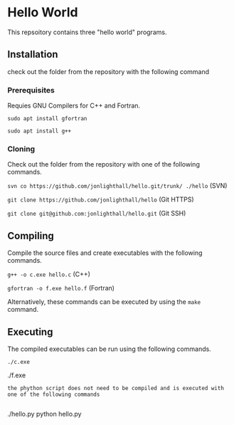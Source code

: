 # Hello World
This repsoitory contains three "hello world" programs.

## Installation
check out the folder from the repository with the following command

### Prerequisites

Requies GNU Compilers for C++ and Fortran.

`sudo apt install gfortran`

`sudo apt install g++`

### Cloning

Check out the folder from the repository with one of the following commands.

`svn co https://github.com/jonlighthall/hello.git/trunk/ ./hello` (SVN)

`git clone https://github.com/jonlighthall/hello` (Git HTTPS)

`git clone git@github.com:jonlighthall/hello.git` (Git SSH)

## Compiling
Compile the source files and create executables with the following commands.

`g++ -o c.exe hello.c` (C++)

`gfortran -o f.exe hello.f` (Fortran)

Alternatively, these commands can be executed by using the `make` command.

## Executing
The compiled executables can be run using the following commands.
  
`./c.exe`
  
  ./f.exe
```
the phython script does not need to be compiled and is executed with one of the following commands
  
```
  ./hello.py
  python hello.py
```
